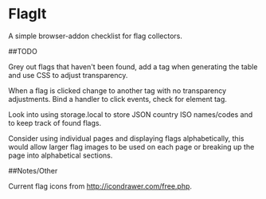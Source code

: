 # FlagIt


A simple browser-addon checklist for flag collectors.


##TODO

Grey out flags that haven't been found, add a tag when generating the
table and use CSS to adjust transparency.

When a flag is clicked change to another tag with no transparency
adjustments. Bind a handler to click events, check for element tag.

Look into using storage.local to store JSON country ISO names/codes and
to keep track of found flags.

Consider using individual pages and displaying flags alphabetically, 
this would allow larger flag images to be used on each page or breaking 
up the page into alphabetical sections.


##Notes/Other

Current flag icons from http://icondrawer.com/free.php.

